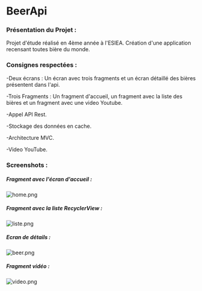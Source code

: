 # BeerApi

### Présentation du Projet : 

Projet d'étude réalisé en 4ème année à l'ESIEA. Création d'une application recensant toutes bière du monde. 

### Consignes respectées :

-Deux écrans : Un écran avec trois fragments et un écran détaillé des bières présentent dans l'api.

-Trois Fragments : Un fragment d'accueil, un fragment avec la liste des bières et un fragment avec une video Youtube. 

-Appel API Rest.

-Stockage des données en cache.

-Architecture MVC.

-Video YouTube. 

### Screenshots : 

##### Fragment avec l'écran d'accueil : 


![home.png](https://github.com/nicolastheon/BeerApi/blob/master/Screen%20ReadME/home.png)

##### Fragment avec la liste RecyclerView : 


![liste.png](https://github.com/nicolastheon/BeerApi/blob/master/Screen%20ReadME/liste.png)

##### Ecran de détails : 


![beer.png](https://github.com/nicolastheon/BeerApi/blob/master/Screen%20ReadME/beer.png)

##### Fragment vidéo :


![video.png](https://github.com/nicolastheon/BeerApi/blob/master/Screen%20ReadME/video.png)
